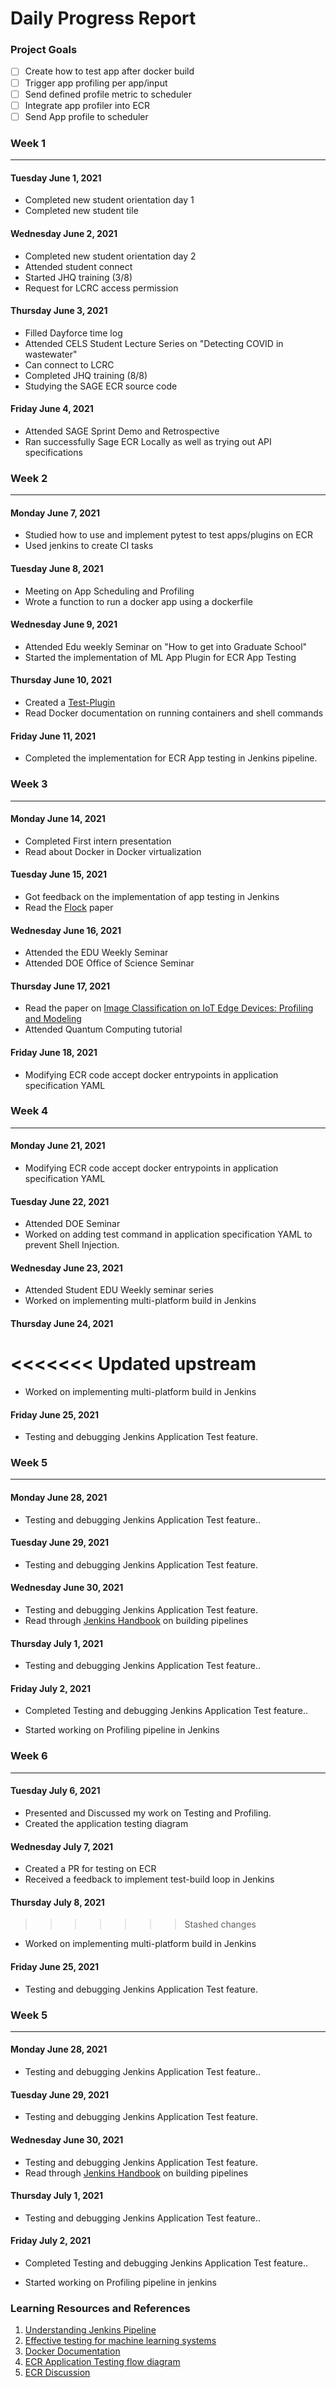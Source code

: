 # Daily Progress Report

### Project Goals ###

- [ ] Create how to test app after docker build
- [ ] Trigger app profiling per app/input
- [ ] Send defined profile metric to scheduler
- [ ] Integrate app profiler into ECR
- [ ] Send App profile to scheduler

### Week 1 ###

------------

#### Tuesday June 1, 2021 ####

- Completed new student orientation day 1
- Completed new student tile

#### Wednesday June 2, 2021 ####

- Completed new student orientation day 2
- Attended student connect
- Started JHQ training (3/8)
- Request for LCRC access permission

#### Thursday June 3, 2021 ####

- Filled Dayforce time log
- Attended CELS Student Lecture Series on "Detecting COVID in wastewater"
- Can connect to LCRC
- Completed JHQ training (8/8)
- Studying the SAGE ECR source code

#### Friday June 4, 2021 ####

- Attended SAGE Sprint Demo and Retrospective
- Ran successfully Sage ECR Locally as well as trying out API specifications


### Week 2 ###

------------

#### Monday June 7, 2021 ####

- Studied how to use and implement pytest to test apps/plugins on ECR
- Used jenkins to create CI tasks

#### Tuesday June 8, 2021 ####

- Meeting on App Scheduling and Profiling
- Wrote a function to run a docker app using a dockerfile

#### Wednesday June 9, 2021 ####

- Attended Edu weekly Seminar on "How to get into Graduate School"
- Started the implementation of ML App Plugin for ECR App Testing

#### Thursday June 10, 2021 ####

- Created a [Test-Plugin](https://github.com/aabayomi/test-plugin)
- Read Docker documentation on running containers and shell commands

#### Friday June 11, 2021 ####

- Completed the implementation for ECR App testing in Jenkins pipeline.



### Week 3 ###

------------

#### Monday June 14, 2021 ####

- Completed First intern presentation
- Read about Docker in Docker virtualization


#### Tuesday June 15, 2021 ####

- Got feedback on the implementation of app testing in Jenkins
- Read the [Flock](https://dl.acm.org/doi/abs/10.1145/2461381.2461402) paper


#### Wednesday June 16, 2021 ####

- Attended the EDU Weekly Seminar
- Attended DOE Office of Science Seminar



#### Thursday June 17, 2021 ####

- Read the paper on [Image Classification on IoT Edge Devices: Profiling and Modeling](https://arxiv.org/abs/1902.11119)
- Attended Quantum Computing tutorial



#### Friday June 18, 2021 ####

- Modifying ECR code accept docker entrypoints in application specification YAML




### Week 4 ###

------------

#### Monday June 21, 2021 ####

- Modifying ECR code accept docker entrypoints in application specification YAML

#### Tuesday June 22, 2021 ####

- Attended DOE Seminar
- Worked on adding test command in application specification YAML to prevent Shell Injection.

#### Wednesday June 23, 2021 ####

- Attended Student EDU Weekly seminar series 
- Worked on implementing multi-platform build in Jenkins

#### Thursday June 24, 2021 ####
<<<<<<< Updated upstream
=======

- Worked on implementing multi-platform build in Jenkins

#### Friday June 25, 2021 ####

- Testing and debugging Jenkins Application Test feature.


### Week 5 ###

------------

#### Monday June 28, 2021 ####

- Testing and debugging Jenkins Application Test feature..

#### Tuesday June 29, 2021 ####

- Testing and debugging Jenkins Application Test feature.

#### Wednesday June 30, 2021 ####

- Testing and debugging Jenkins Application Test feature.
- Read through [Jenkins Handbook](https://www.jenkins.io/user-handbook.pdf) on building pipelines

#### Thursday July 1, 2021 ####

- Testing and debugging Jenkins Application Test feature..


#### Friday July 2, 2021 ####

- Completed Testing and debugging Jenkins Application Test feature..

- Started working on Profiling pipeline in Jenkins


### Week 6 ###

------------

#### Tuesday July 6, 2021 ####

- Presented and Discussed my work on Testing and Profiling.
- Created the application testing diagram


#### Wednesday July 7, 2021 ####

- Created a PR for testing on ECR
- Received a feedback to implement test-build loop in Jenkins

#### Thursday July 8, 2021 ####






















>>>>>>> Stashed changes

- Worked on implementing multi-platform build in Jenkins

#### Friday June 25, 2021 ####

- Testing and debugging Jenkins Application Test feature.



### Week 5 ###

------------

#### Monday June 28, 2021 ####

- Testing and debugging Jenkins Application Test feature..

#### Tuesday June 29, 2021 ####

- Testing and debugging Jenkins Application Test feature.

#### Wednesday June 30, 2021 ####

- Testing and debugging Jenkins Application Test feature.
- Read through [Jenkins Handbook](https://www.jenkins.io/user-handbook.pdf) on building pipelines

#### Thursday July 1, 2021 ####

- Testing and debugging Jenkins Application Test feature..


#### Friday July 2, 2021 ####

-  Completed Testing and debugging Jenkins Application Test feature..
 
 - Started working on Profiling pipeline in jenkins 








### Learning Resources and References ###

1. [Understanding Jenkins Pipeline](https://www.jenkins.io/doc/book/pipeline/)
2. [Effective testing for machine learning systems](https://www.jeremyjordan.me/testing-ml/)
3. [Docker Documentation](https://docs.docker.com/engine/reference/builder/)
4. [ECR Application Testing flow diagram](https://drive.google.com/file/d/1rnv8dIyr29y6SvSCzZHq5Z-5J0xo3wlz/view?usp=sharing)
5. [ECR Discussion](https://docs.google.com/document/d/135ZKehdaxrsKMNi4CTNVXJbzZDDNMD9sIFfVVf5NzMc/edit)


